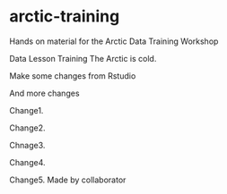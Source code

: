 # arctic-training
Hands on material for the Arctic Data Training Workshop

Data
Lesson
Training
The Arctic is cold.

Make some changes from Rstudio

And more changes 

Change1.

Change2.

Chnage3.

Change4.

Change5. Made by collaborator
